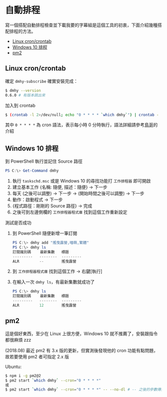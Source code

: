 # 自動排程

寫一個搭配自動排程檢查並下載我要的字幕組是這個工具的初衷，下面介紹幾種搭配排程的方法。

* [Linux cron/crontab](#Linux-croncrontab)
* [Windows 10 排程](#Windows-10-排程)
* [pm2](#pm2)

## Linux cron/crontab

確定 `dmhy-subscribe` 確實安裝完成：

```bash
$ dmhy --version
0.6.0 # 有版本跳出來
```

加入到 crontab

```bash
$ (crontab -l 2>/dev/null; echo "0 * * * * `which dmhy`") | crontab -
```

其中 `0 * * * *` 為 cron 語法，表示每小時 0 分時執行，語法詳細請參考[鳥哥](http://linux.vbird.org/linux_basic/0430cron.php#crontab)的介紹

## Windows 10 排程

到 PowerShell 執行並記住 Source 路徑

```powershell
PS C:\> Get-Command dmhy
```

1. 執行 `taskschd.msc` 或是 Windows 10 的尋找功能打 `工作排程器` 即可開啟
2. 建立基本工作 {名稱: 隨便, 描述：隨便} → 下一步
3. 每天 (之後可以調整) → 下一步 → (開始時間之後可以調整) → 下一步
4. 動作：啟動程式 → 下一步
5. {程式路徑：剛剛的 Source 路徑} → 完成
6. 之後可到左邊側欄的 `工作排程器程式庫` 找到這個工作重新設定

測試是否成功

1. 到 PowerShell 隨便新增一筆訂閱

   ```powershell
   PS C:\> dmhy add "搖曳露營,喵萌,繁體"
   PS C:\> dmhy ls
   訂閱識別碼    最新集數   標題
   ---------   --------  ---------
   ALR         --        搖曳露營
   ```

2. 到 `工作排程器程式庫` 找到這個工作 → 右鍵[執行]
3. 在輸入一次 `dmhy ls`，有最新集數就成功了

   ```powershell
   PS C:\> dmhy ls
   訂閱識別碼    最新集數   標題
   ---------   --------  ---------
   ALR         12        搖曳露營
   ```

## pm2

這是個好東西，至少在 Linux 上很方便，Windows 10 就不推薦了，安裝跟指令都很麻煩 zzz

(2018.08) 最近 pm2 有 3.x 版的更新，但實測後發現他的 cron 功能有點問題，故若要使用 pm2 者可指定 2.x 版

Ubuntu:

```bash
$ npm i -g pm2@2
$ pm2 start `which dmhy` --cron="0 * * * *"
或
$ pm2 start `which dmhy` --cron="0 * * * *" -- --no-dl # -- 之後的參數傳到 dmhy
```
